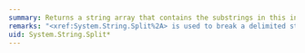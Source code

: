 ```yaml
---
summary: Returns a string array that contains the substrings in this instance that are delimited by elements of a specified string or Unicode character array.
remarks: "<xref:System.String.Split%2A> is used to break a delimited string into substrings. You can use either a character array to specify zero, one, or multiple delimiting characters (the <xref:System.String.Split%28System.Char%5B%5D%29> method), or you can use a character array to specify zero, one, or multiple delimiting strings. Overloads of the <xref:System.String.Split%2A> method allow you to limit the number of substrings returned by the method (the <xref:System.String.Split%28System.Char%5B%5D%2CSystem.Int32%29> method), to determine whether empty strings are included in the returned substrings (the <xref:System.String.Split%28System.Char%5B%5D%2CSystem.StringSplitOptions%29> and <xref:System.String.Split%28System.String%5B%5D%2CSystem.StringSplitOptions%29> methods, or to do both (the <xref:System.String.Split%28System.Char%5B%5D%2CSystem.Int32%2CSystem.StringSplitOptions%29> and <xref:System.String.Split%28System.String%5B%5D%2CSystem.Int32%2CSystem.StringSplitOptions%29> methods).  \n  \n> [!IMPORTANT]\n>  For more detailed information on the <xref:System.String.Split%2A> method, as well as for examples that call each overload, see the documentation for the individual overloads of <xref:System.String.Split%2A>.  \n  \n The <xref:System.String.Split%2A> method is not always the best way to break a delimited string into substrings. If you don't want to extract all of the substrings of a delimited string, or if you want to parse a string based on a pattern instead of a set of delimiter characters, consider the following alternatives.  \n  \n## Regular expressions  \n If your strings conform to a fixed pattern, you can use a regular expression to extract and handle their elements. For example, if strings take the form \"*number* *operand* *number*\" you can use a [regular expression](~/docs/standard/base-types/regular-expressions.md) to extract and handle the string's elements. Here's an example:  \n  \n [!code-csharp[System.String.Split#8](~/samples/snippets/csharp/VS_Snippets_CLR_System/system.String.Split/cs/splitalt1.cs#8)]\n [!code-vb[System.String.Split#8](~/samples/snippets/visualbasic/VS_Snippets_CLR_System/system.String.Split/vb/splitalt1.vb#8)]  \n  \n The regular expression pattern `(\\d+)\\s+([-+*/])\\s+(\\d+)` is defined like this:  \n  \n|Pattern|Description|  \n|-------------|-----------------|  \n|`(\\d+)`|Match one or more decimal digits. This is the first capturing group.|  \n|`\\s+`|Match one or more whitespace characters.|  \n|`([-+*/])`|Match an arithmetic operator sign (+, -, *, or /). This is the second capturing group.|  \n|`\\s+`|Match one or more whitespace characters.|  \n|`(\\d+)`|Match one or more decimal digits. This is the third capturing group.|  \n  \n You can also use a regular expression to extract substrings from a string based on a pattern rather than a fixed set of characters. This is a common scenario when either of these conditions occurs:  \n  \n-   One or more of the delimiter characters does not always serve as a delimiter in the <xref:System.String> instance.  \n  \n-   The sequence and number of delimiter characters is variable or unknown.  \n  \n For example, the <xref:System.String.Split%2A> method cannot be used to split the following string, because the number of `\\n` (in C#) or `vbCrLf` (in Visual Basic) characters is variable, and they do not always serve as delimiters.  \n  \n```  \n  \n[This is captured\\ntext.]\\n\\n[\\n[This is more captured text.]\\n]  \n\\n[Some more captured text:\\n   Option1\\n   Option2][Terse text.]  \n  \n```  \n  \n A regular expression can split this string easily, as the following example shows.  \n  \n [!code-csharp[System.String.Split#9](~/samples/snippets/csharp/VS_Snippets_CLR_System/system.String.Split/cs/splitalt2.cs#9)]\n [!code-vb[System.String.Split#9](~/samples/snippets/visualbasic/VS_Snippets_CLR_System/system.String.Split/vb/splitalt2.vb#9)]  \n  \n The regular expression pattern `\\[([^\\[\\]]+)\\]` is defined like this:  \n  \n|Pattern|Description|  \n|-------------|-----------------|  \n|`\\[`|Match an opening bracket.|  \n|`([^\\[\\]]+)`|Match any character that is not an opening or a closing bracket one or more times. This is the first capturing group.|  \n|`\\]`|Match a closing bracket.|  \n  \n The <xref:System.Text.RegularExpressions.Regex.Split%2A?displayProperty=fullName> method is almost identical to <xref:System.String.Split%2A?displayProperty=fullName>, except that it splits a string based on a regular expression pattern instead of a fixed character set. For example, the following example uses the <xref:System.Text.RegularExpressions.Regex.Split%2A?displayProperty=fullName> method to split a string that contains substrings delimited by various combinations of hyphens and other characters.  \n  \n [!code-csharp[System.String.Split#10](~/samples/snippets/csharp/VS_Snippets_CLR_System/system.String.Split/cs/splitalt3.cs#10)]\n [!code-vb[System.String.Split#10](~/samples/snippets/visualbasic/VS_Snippets_CLR_System/system.String.Split/vb/splitalt3.vb#10)]  \n  \n The regular expression pattern `\\s-\\s?[+*]?\\s?-\\s` is defined like this:  \n  \n|Pattern|Description|  \n|-------------|-----------------|  \n|`\\s-`|Match a whitespace character followed by a hyphen.|  \n|`\\s?`|Match zero or one whitespace character.|  \n|`[+*]?`|Match zero or one occurrence of either the + or * character.|  \n|`\\s?`|Match zero or one whitespace character.|  \n|`-\\s`|Match a hyphen followed by a whitespace character.|  \n  \n## Search methods and the Substring method  \n If you aren't interested in all of the substrings in a string, you might prefer to work with one of the string comparison methods that returns the index at which the match begins. You can then call the <xref:System.String.Substring%2A> method to extract the substring that you want. The string comparison methods include:  \n  \n-   <xref:System.String.IndexOf%2A>, which returns the zero-based index of the first occurrence of a character or string in a string instance.  \n  \n-   <xref:System.String.IndexOfAny%2A>, which returns the zero-based index in the current string instance of the first occurrence of any character in a character array.  \n  \n-   <xref:System.String.LastIndexOf%2A>, which returns the zero-based index of the last occurrence of a character or string in a string instance.  \n  \n-   <xref:System.String.LastIndexOfAny%2A>, which returns a zero-based index in the current string instance of the last occurrence of any character in a character array.  \n  \n The following example uses the <xref:System.String.IndexOf%2A> method to find the periods in a string. It then uses the <xref:System.String.Substring%2A> method to return full sentences.  \n  \n [!code-csharp[System.String.Split#11](~/samples/snippets/csharp/VS_Snippets_CLR_System/system.String.Split/cs/splitalt4.cs#11)]\n [!code-vb[System.String.Split#11](~/samples/snippets/visualbasic/VS_Snippets_CLR_System/system.String.Split/vb/splitalt4.vb#11)]"
uid: System.String.Split*
---
```

